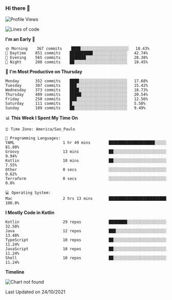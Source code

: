 ### Hi there 👋

<!--
**fernandonogueira/fernandonogueira** is a ✨ _special_ ✨ repository because its `README.md` (this file) appears on your GitHub profile.

Here are some ideas to get you started:

- 🔭 I’m currently working on ...
- 🌱 I’m currently learning ...
- 👯 I’m looking to collaborate on ...
- 🤔 I’m looking for help with ...
- 💬 Ask me about ...
- 📫 How to reach me: ...
- 😄 Pronouns: ...
- ⚡ Fun fact: ...
-->

<!--START_SECTION:waka-->
![Profile Views](http://img.shields.io/badge/Profile%20Views-0-blue)

![Lines of code](https://img.shields.io/badge/From%20Hello%20World%20I%27ve%20Written-459660%20lines%20of%20code-blue)

**I'm an Early 🐤** 

```text
🌞 Morning    367 commits    ████░░░░░░░░░░░░░░░░░░░░░   18.43% 
🌆 Daytime    851 commits    ██████████░░░░░░░░░░░░░░░   42.74% 
🌃 Evening    565 commits    ███████░░░░░░░░░░░░░░░░░░   28.38% 
🌙 Night      208 commits    ██░░░░░░░░░░░░░░░░░░░░░░░   10.45%

```
📅 **I'm Most Productive on Thursday** 

```text
Monday       352 commits    ████░░░░░░░░░░░░░░░░░░░░░   17.68% 
Tuesday      307 commits    ███░░░░░░░░░░░░░░░░░░░░░░   15.42% 
Wednesday    373 commits    ████░░░░░░░░░░░░░░░░░░░░░   18.73% 
Thursday     409 commits    █████░░░░░░░░░░░░░░░░░░░░   20.54% 
Friday       250 commits    ███░░░░░░░░░░░░░░░░░░░░░░   12.56% 
Saturday     111 commits    █░░░░░░░░░░░░░░░░░░░░░░░░   5.58% 
Sunday       189 commits    ██░░░░░░░░░░░░░░░░░░░░░░░   9.49%

```


📊 **This Week I Spent My Time On** 

```text
⌚︎ Time Zone: America/Sao_Paulo

💬 Programming Languages: 
YAML                     1 hr 49 mins        ████████████████████░░░░░   81.88% 
Groovy                   13 mins             ██░░░░░░░░░░░░░░░░░░░░░░░   9.94% 
Kotlin                   10 mins             ██░░░░░░░░░░░░░░░░░░░░░░░   7.55% 
Other                    0 secs              ░░░░░░░░░░░░░░░░░░░░░░░░░   0.62% 
Terraform                0 secs              ░░░░░░░░░░░░░░░░░░░░░░░░░   0.0%

💻 Operating System: 
Mac                      2 hrs 13 mins       █████████████████████████   100.0%

```

**I Mostly Code in Kotlin** 

```text
Kotlin                   29 repos            ████████░░░░░░░░░░░░░░░░░   32.58% 
Java                     12 repos            ███░░░░░░░░░░░░░░░░░░░░░░   13.48% 
TypeScript               10 repos            ██░░░░░░░░░░░░░░░░░░░░░░░   11.24% 
JavaScript               10 repos            ██░░░░░░░░░░░░░░░░░░░░░░░   11.24% 
Shell                    10 repos            ██░░░░░░░░░░░░░░░░░░░░░░░   11.24%

```


**Timeline**

![Chart not found](https://raw.githubusercontent.com/fernandonogueira/fernandonogueira/master/charts/bar_graph.png) 


 Last Updated on 24/10/2021
<!--END_SECTION:waka-->
